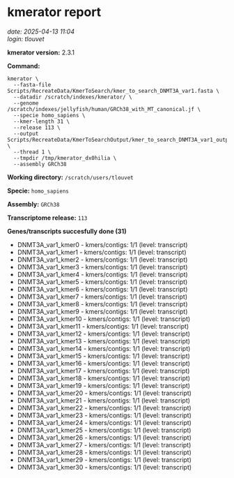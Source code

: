# kmerator report
*date: 2025-04-13 11:04*  
*login: tlouvet*

**kmerator version:** 2.3.1

**Command:**

```
kmerator \
  --fasta-file Scripts/RecreateData/KmerToSearch/kmer_to_search_DNMT3A_var1.fasta \
  --datadir /scratch/indexes/kmerator/ \
  --genome /scratch/indexes/jellyfish/human/GRCh38_with_MT_canonical.jf \
  --specie homo_sapiens \
  --kmer-length 31 \
  --release 113 \
  --output Scripts/RecreateData/KmerToSearchOutput/kmer_to_search_DNMT3A_var1_output \
  --thread 1 \
  --tmpdir /tmp/kmerator_dx0hilia \
  --assembly GRCh38
```

**Working directory:** `/scratch/users/tlouvet`

**Specie:** `homo_sapiens`

**Assembly:** `GRCh38`

**Transcriptome release:** `113`

**Genes/transcripts succesfully done (31)**

- DNMT3A_var1_kmer0 - kmers/contigs: 1/1 (level: transcript)
- DNMT3A_var1_kmer1 - kmers/contigs: 1/1 (level: transcript)
- DNMT3A_var1_kmer2 - kmers/contigs: 1/1 (level: transcript)
- DNMT3A_var1_kmer3 - kmers/contigs: 1/1 (level: transcript)
- DNMT3A_var1_kmer4 - kmers/contigs: 1/1 (level: transcript)
- DNMT3A_var1_kmer5 - kmers/contigs: 1/1 (level: transcript)
- DNMT3A_var1_kmer6 - kmers/contigs: 1/1 (level: transcript)
- DNMT3A_var1_kmer7 - kmers/contigs: 1/1 (level: transcript)
- DNMT3A_var1_kmer8 - kmers/contigs: 1/1 (level: transcript)
- DNMT3A_var1_kmer9 - kmers/contigs: 1/1 (level: transcript)
- DNMT3A_var1_kmer10 - kmers/contigs: 1/1 (level: transcript)
- DNMT3A_var1_kmer11 - kmers/contigs: 1/1 (level: transcript)
- DNMT3A_var1_kmer12 - kmers/contigs: 1/1 (level: transcript)
- DNMT3A_var1_kmer13 - kmers/contigs: 1/1 (level: transcript)
- DNMT3A_var1_kmer14 - kmers/contigs: 1/1 (level: transcript)
- DNMT3A_var1_kmer15 - kmers/contigs: 1/1 (level: transcript)
- DNMT3A_var1_kmer16 - kmers/contigs: 1/1 (level: transcript)
- DNMT3A_var1_kmer17 - kmers/contigs: 1/1 (level: transcript)
- DNMT3A_var1_kmer18 - kmers/contigs: 1/1 (level: transcript)
- DNMT3A_var1_kmer19 - kmers/contigs: 1/1 (level: transcript)
- DNMT3A_var1_kmer20 - kmers/contigs: 1/1 (level: transcript)
- DNMT3A_var1_kmer21 - kmers/contigs: 1/1 (level: transcript)
- DNMT3A_var1_kmer22 - kmers/contigs: 1/1 (level: transcript)
- DNMT3A_var1_kmer23 - kmers/contigs: 1/1 (level: transcript)
- DNMT3A_var1_kmer24 - kmers/contigs: 1/1 (level: transcript)
- DNMT3A_var1_kmer25 - kmers/contigs: 1/1 (level: transcript)
- DNMT3A_var1_kmer26 - kmers/contigs: 1/1 (level: transcript)
- DNMT3A_var1_kmer27 - kmers/contigs: 1/1 (level: transcript)
- DNMT3A_var1_kmer28 - kmers/contigs: 1/1 (level: transcript)
- DNMT3A_var1_kmer29 - kmers/contigs: 1/1 (level: transcript)
- DNMT3A_var1_kmer30 - kmers/contigs: 1/1 (level: transcript)
